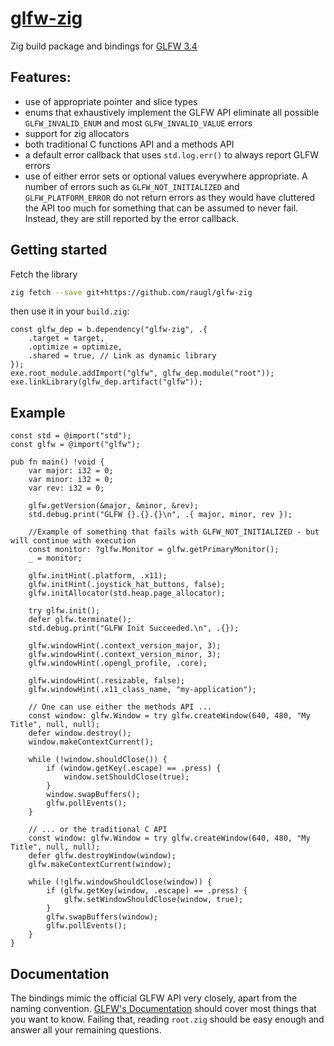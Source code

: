 # [glfw-zig](https://github.com/raugl/glfw-zig)

Zig build package and bindings for [GLFW 3.4](https://github.com/glfw/glfw/releases/tag/3.4)

## Features:

* use of appropriate pointer and slice types
* enums that exhaustively implement the GLFW API eliminate all possible `GLFW_INVALID_ENUM` and most `GLFW_INVALID_VALUE` errors
* support for zig allocators
* both traditional C functions API and a methods API
* a default error callback that uses `std.log.err()` to always report GLFW errors
* use of either error sets or optional values everywhere appropriate. A number of errors such as `GLFW_NOT_INITIALIZED` and `GLFW_PLATFORM_ERROR` do not return errors as they would have cluttered the API too much for something that can be assumed to never fail. Instead, they are still reported by the error callback.

## Getting started
Fetch the library
```sh
zig fetch --save git+https://github.com/raugl/glfw-zig
```

then use it in your `build.zig`:
```zig
const glfw_dep = b.dependency("glfw-zig", .{
    .target = target,
    .optimize = optimize,
    .shared = true, // Link as dynamic library
});
exe.root_module.addImport("glfw", glfw_dep.module("root"));
exe.linkLibrary(glfw_dep.artifact("glfw"));
```

## Example

```zig
const std = @import("std");
const glfw = @import("glfw");

pub fn main() !void {
    var major: i32 = 0;
    var minor: i32 = 0;
    var rev: i32 = 0;

    glfw.getVersion(&major, &minor, &rev);
    std.debug.print("GLFW {}.{}.{}\n", .{ major, minor, rev });

    //Example of something that fails with GLFW_NOT_INITIALIZED - but will continue with execution
    const monitor: ?glfw.Monitor = glfw.getPrimaryMonitor();
    _ = monitor;

    glfw.initHint(.platform, .x11);
    glfw.initHint(.joystick_hat_buttons, false);
    glfw.initAllocator(std.heap.page_allocator);

    try glfw.init();
    defer glfw.terminate();
    std.debug.print("GLFW Init Succeeded.\n", .{});

    glfw.windowHint(.context_version_major, 3);
    glfw.windowHint(.context_version_minor, 3);
    glfw.windowHint(.opengl_profile, .core);

    glfw.windowHint(.resizable, false);
    glfw.windowHint(.x11_class_name, "my-application");

    // One can use either the methods API ...
    const window: glfw.Window = try glfw.createWindow(640, 480, "My Title", null, null);
    defer window.destroy();
    window.makeContextCurrent();

    while (!window.shouldClose()) {
        if (window.getKey(.escape) == .press) {
            window.setShouldClose(true);
        }
        window.swapBuffers();
        glfw.pollEvents();
    }

    // ... or the traditional C API
    const window: glfw.Window = try glfw.createWindow(640, 480, "My Title", null, null);
    defer glfw.destroyWindow(window);
    glfw.makeContextCurrent(window);

    while (!glfw.windowShouldClose(window)) {
        if (glfw.getKey(window, .escape) == .press) {
            glfw.setWindowShouldClose(window, true);
        }
        glfw.swapBuffers(window);
        glfw.pollEvents();
    }
}
```

## Documentation

The bindings mimic the official GLFW API very closely, apart from the naming convention. [GLFW's Documentation](https://www.glfw.org/documentation.html) should cover most things that you want to know. Failing that, reading `root.zig` should be easy enough and answer all your remaining questions.
